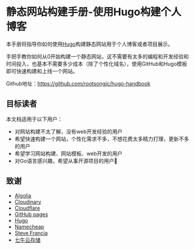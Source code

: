 # 静态网站构建手册-使用Hugo构建个人博客

本手册将指导你如何使用[Hugo](https://gohugo.io)构建静态网站用于个人博客或者项目展示。

手把手教你如何从0开始构建一个静态网站，这不需要有太多的编程和开发经验和时间投入，也基本不需要多少成本（除了个性化域名），使用GitHub和Hugo模板即可快速构建和上线一个网站。

Github地址：https://github.com/rootsongjc/hugo-handbook

## 目标读者

本文档适用于以下用户：

- 对网站构建不太了解，没有web开发经验的用户
- 希望快速构建一个网站，个性化需求不多，不想花费太多精力打理，更新不多的用户
- 希望学习网站构建、网站模板、web开发的用户
- 对Go语言感兴趣，希望从事开源项目的用户👏

## 致谢

- [Algolia](https://www.algolia.com)
- [Cloudinary](https://cloudinary.com)
- [Cloudflare](https://www.cloudflare.com)
- [GitHub pages](https://pages.github.com/)
- [Hugo](https://gohugo.io)
- [Namecheap](https://www.namecheap.com)
- [Steve Francia](https://stevefrancia.com/)
- [七牛云存储](https://www.qiniu.com)